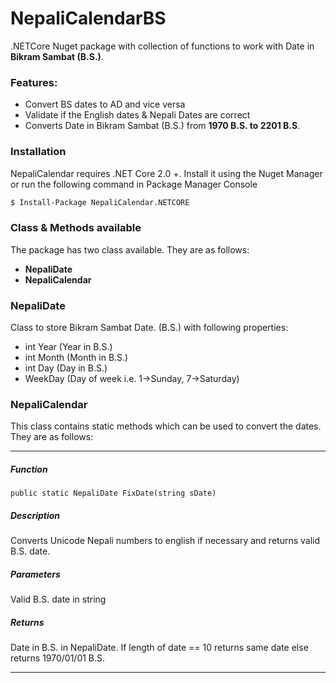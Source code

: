 # NepaliCalendarBS

.NETCore Nuget package with collection of functions to work with Date in **Bikram Sambat (B.S.)**.

### Features:

* Convert BS dates to AD and vice versa
* Validate if the English dates & Nepali Dates are correct
* Converts Date in Bikram Sambat (B.S.) from **1970 B.S. to 2201 B.S**.

### Installation
NepaliCalendar requires .NET Core 2.0 +. Install it using the Nuget Manager or run the following command in Package Manager Console

```sh
$ Install-Package NepaliCalendar.NETCORE
```

### Class & Methods available
The package has two class available. They are as follows:
* **NepaliDate**
* **NepaliCalendar**

### NepaliDate
Class to store Bikram Sambat Date. (B.S.) with following properties:
* int Year (Year in B.S.)
* int Month (Month in B.S.)
* int Day (Day in B.S.)
* WeekDay (Day of week i.e. 1->Sunday, 7->Saturday)

### NepaliCalendar
This class contains static methods which can be used to convert the dates. They are as follows:

------------

##### Function 
`public static NepaliDate FixDate(string sDate)`

##### Description
Converts Unicode Nepali numbers to english if necessary and returns valid B.S. date.
##### Parameters 
Valid B.S. date in string

##### Returns
Date in B.S. in NepaliDate. If length of date == 10 returns same date else returns 1970/01/01 B.S.

------------


